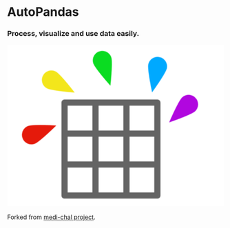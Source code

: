 # AutoPandas

### Process, visualize and use data easily.

![logo](logo_autodata.png)

Forked from [medi-chal project](https://github.com/Didayolo/medi-chal).
